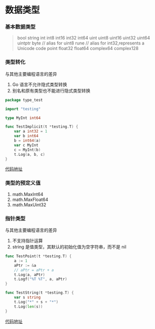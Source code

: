 # 数据类型

### 基本数据类型

> bool
> string
> int int8 int16 int32 int64
> uint uint8 uint16 uint32 uint64 uintptr
> byte // alias for uint8
> rune // alias for int32,represents a Unicode code point
> float32 float64
> complex64 complex128

### 类型转化
与其他主要编程语⾔的差异
1. Go 语⾔不允许隐式类型转换
2. 别名和原有类型也不能进⾏隐式类型转换

```Go
package type_test

import "testing"

type MyInt int64

func TestImplicit(t *testing.T) {
	var a int32 = 1
	var b int64
	b = int64(a)
	var c MyInt
	c = MyInt(b)
	t.Log(a, b, c)
}
```
[代码地址](./../code/go_learning/src/ch3/type_test/type_test.go)

### 类型的预定义值
1. math.MaxInt64
2. math.MaxFloat64
3. math.MaxUint32

### 指针类型
与其他主要编程语⾔的差异
1. 不⽀持指针运算
2. string 是值类型，其默认的初始化值为空字符串，⽽不是 nil

```Go
func TestPoint(t *testing.T) {
	a := 1
	aPtr := &a
	// aPtr = aPtr + a
	t.Log(a, aPtr)
	t.Logf("%T %T", a, aPtr)
}

func TestString(t *testing.T) {
	var s string
	t.Log("*" + s + "*")
	t.Log(len(s))
}
```
[代码地址](./../code/go_learning/src/ch3/type_test/type_test.go)